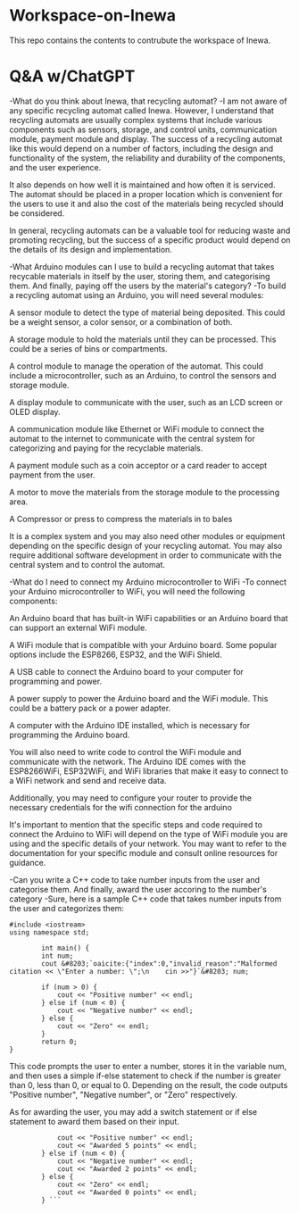 # Workspace-on-Inewa
This repo contains the contents to contrubute the workspace of Inewa.

# Q&A w/ChatGPT
-What do you think about Inewa, that recycling automat?
-I am not aware of any specific recycling automat called Inewa. However, I understand that recycling automats are usually complex systems that include various components such as sensors, storage, and control units, communication module, payment module and display. The success of a recycling automat like this would depend on a number of factors, including the design and functionality of the system, the reliability and durability of the components, and the user experience.

It also depends on how well it is maintained and how often it is serviced. The automat should be placed in a proper location which is convenient for the users to use it and also the cost of the materials being recycled should be considered.

In general, recycling automats can be a valuable tool for reducing waste and promoting recycling, but the success of a specific product would depend on the details of its design and implementation.



-What Arduino modules can I use to build a recycling automat that takes recycable materials in itself by the user, storing them, and categorising them. And finally, paying off the users by the material's category?
-To build a recycling automat using an Arduino, you will need several modules:

   A sensor module to detect the type of material being deposited. This could be a weight sensor, a color sensor, or a combination of both.

   A storage module to hold the materials until they can be processed. This could be a series of bins or compartments.

   A control module to manage the operation of the automat. This could include a microcontroller, such as an Arduino, to control the sensors and storage module.

   A display module to communicate with the user, such as an LCD screen or OLED display.

   A communication module like Ethernet or WiFi module to connect the automat to the internet to communicate with the central system for categorizing and paying for the recyclable materials.

   A payment module such as a coin acceptor or a card reader to accept payment from the user.

   A motor to move the materials from the storage module to the processing area.

   A Compressor or press to compress the materials in to bales

It is a complex system and you may also need other modules or equipment depending on the specific design of your recycling automat. You may also require additional software development in order to communicate with the central system and to control the automat.


-What do I need to connect my Arduino microcontroller to WiFi
-To connect your Arduino microcontroller to WiFi, you will need the following components:

   An Arduino board that has built-in WiFi capabilities or an Arduino board that can support an external WiFi module.

   A WiFi module that is compatible with your Arduino board. Some popular options include the ESP8266, ESP32, and the WiFi Shield.

   A USB cable to connect the Arduino board to your computer for programming and power.

   A power supply to power the Arduino board and the WiFi module. This could be a battery pack or a power adapter.

   A computer with the Arduino IDE installed, which is necessary for programming the Arduino board.

You will also need to write code to control the WiFi module and communicate with the network. The Arduino IDE comes with the ESP8266WiFi, ESP32WiFi, and WiFi libraries that make it easy to connect to a WiFi network and send and receive data.

Additionally, you may need to configure your router to provide the necessary credentials for the wifi connection for the arduino

It's important to mention that the specific steps and code required to connect the Arduino to WiFi will depend on the type of WiFi module you are using and the specific details of your network. You may want to refer to the documentation for your specific module and consult online resources for guidance.



-Can you write a C++ code to take number inputs from the user and categorise them. And finally, award the user accoring to the number's category
-Sure, here is a sample C++ code that takes number inputs from the user and categorizes them:

```
#include <iostream>
using namespace std;

        int main() {
        int num;
        cout &#8203;`oaicite:{"index":0,"invalid_reason":"Malformed citation << \"Enter a number: \";\n    cin >>"}`&#8203; num;

        if (num > 0) {
            cout << "Positive number" << endl;
        } else if (num < 0) {
            cout << "Negative number" << endl;
        } else {
            cout << "Zero" << endl;
        }
        return 0;
} 
```

This code prompts the user to enter a number, stores it in the variable num, and then uses a simple if-else statement to check if the number is greater than 0, less than 0, or equal to 0. Depending on the result, the code outputs "Positive number", "Negative number", or "Zero" respectively.

As for awarding the user, you may add a switch statement or if else statement to award them based on their input.


```     if (num > 0) {
            cout << "Positive number" << endl;
            cout << "Awarded 5 points" << endl;
        } else if (num < 0) {
            cout << "Negative number" << endl;
            cout << "Awarded 2 points" << endl;
        } else {
            cout << "Zero" << endl;
            cout << "Awarded 0 points" << endl;
        } ```
